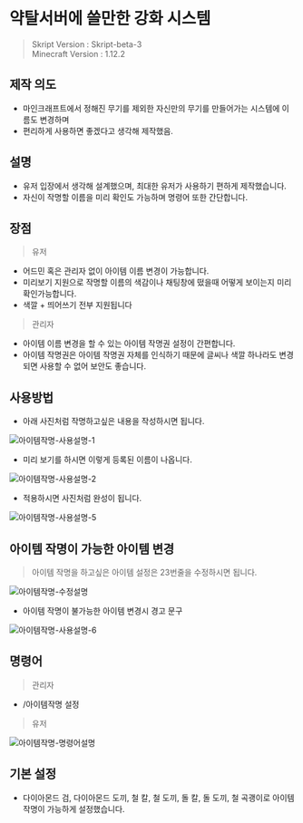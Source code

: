 # 약탈서버에 쓸만한 강화 시스템
> Skript Version : Skript-beta-3  
> Minecraft Version : 1.12.2


## 제작 의도

- 마인크래프트에서 정해진 무기를 제외한 자신만의 무기를 만들어가는 시스템에 이름도 변경하며
- 편리하게 사용하면 좋겠다고 생각해 제작했음.

## 설명

- 유저 입장에서 생각해 설계했으며, 최대한 유저가 사용하기 편하게 제작했습니다.
- 자신이 작명할 이름을 미리 확인도 가능하며 명령어 또한 간단합니다.

## 장점
> 유저  
- 어드민 혹은 관리자 없이 아이템 이름 변경이 가능합니다.
- 미리보기 지원으로 작명할 이름의 색감이나 채팅창에 떴을때 어떻게 보이는지 미리 확인가능합니다.
- 색깔 + 띄어쓰기 전부 지원됩니다

> 관리자  
- 아이템 이름 변경을 할 수 있는 아이템 작명권 설정이 간편합니다.
- 아이템 작명권은 아이템 작명권 자체를 인식하기 때문에 글씨나 색깔 하나라도 변경되면 사용할 수 없어 보안도 좋습니다.

## 사용방법

- 아래 사진처럼 작명하고싶은 내용을 작성하시면 됩니다.

![아이템작명-사용설명-1](https://github.com/hhcczz/MinecraftSkript/assets/101077489/5e4df970-80ec-4e15-b089-6b5b8eebd6ad)

- 미리 보기를 하시면 이렇게 등록된 이름이 나옵니다.

![아이템작명-사용설명-2](https://github.com/hhcczz/MinecraftSkript/assets/101077489/1a0e3c07-f5b4-4892-842c-6af901e3620a)

- 적용하시면 사진처럼 완성이 됩니다.

![아이템작명-사용설명-5](https://github.com/hhcczz/MinecraftSkript/assets/101077489/a962ab1c-38ca-4eb3-91fb-638759911505)

## 아이템 작명이 가능한 아이템 변경
> 아이템 작명을 하고싶은 아이템 설정은 23번줄을 수정하시면 됩니다.

![아이템작명-수정설명](https://github.com/hhcczz/MinecraftSkript/assets/101077489/1c44c008-da98-4b1e-bf5e-d416de0bdae9)

- 아이템 작명이 불가능한 아이템 변경시 경고 문구

![아이템작명-사용설명-6](https://github.com/hhcczz/MinecraftSkript/assets/101077489/5eb3d49f-afa1-41a5-8d37-1d14c20288ff)


## 명령어
> 관리자
+ /아이템작명 설정
  
> 유저

![아이템작명-명령어설명](https://github.com/hhcczz/MinecraftSkript/assets/101077489/74ae8afb-558a-4751-a97a-35e9d095fbfb)

## 기본 설정

- 다이아몬드 검, 다이아몬드 도끼, 철 칼, 철 도끼, 돌 칼, 돌 도끼, 철 곡괭이로 아이템 작명이 가능하게 설정했습니다.



​
